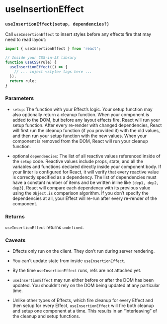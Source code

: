 # useInsertionEffect

### `useInsertionEffect(setup, dependencies?)`

Call `useInsertionEffect` to insert styles before any effects fire that may need to read layout:

``` jsx
import { useInsertionEffect } from 'react';

// Inside your CSS-in-JS library
function useCSS(rule) {
  useInsertionEffect(() => {
    // ... inject <style> tags here ...
  });
  return rule;
}
```

### Parameters

* `setup`: The function with your Effect’s logic. Your setup function may also optionally return a cleanup function. When your component is added to the DOM, but before any layout effects fire, React will run your setup function. After every re-render with changed dependencies, React will first run the cleanup function (if you provided it) with the old values, and then run your setup function with the new values. When your component is removed from the DOM, React will run your cleanup function.

* optional `dependencies`: The list of all reactive values referenced inside of the `setup` code. Reactive values include props, state, and all the variables and functions declared directly inside your component body. If your linter is configured for React, it will verify that every reactive value is correctly specified as a dependency. The list of dependencies must have a constant number of items and be written inline like `[dep1, dep2, dep3]`. React will compare each dependency with its previous value using the `Object.is` comparison algorithm. If you don’t specify the dependencies at all, your Effect will re-run after every re-render of the component.

### Returns

`useInsertionEffect` returns `undefined`.

### Caveats

* Effects only run on the client. They don’t run during server rendering.

* You can’t update state from inside `useInsertionEffect`.

* By the time `useInsertionEffect` runs, refs are not attached yet.

* `useInsertionEffect` may run either before or after the DOM has been updated. You shouldn’t rely on the DOM being updated at any particular time.

* Unlike other types of Effects, which fire cleanup for every Effect and then setup for every Effect, `useInsertionEffect` will fire both cleanup and setup one component at a time. This results in an “interleaving” of the cleanup and setup functions.
